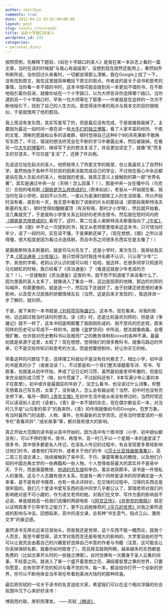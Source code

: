 ```yaml
---
author: shellbye
comments: true
date: 2012-04-21 03:02:00+00:00
layout: post
slug: saints_crossroads
title: 站在十字路口的圣人
wordpress_id: 233
categories:
- personal_diary
---
```


按照惯例，先解释下题目，《站在十字路口的圣人》是我在某一本杂志上看的一篇文章，当时在读的时候就“与我心有戚戚焉”，没想到现在居然还能用上，果然如乔布斯所说，当你回过头来看时，一切都变得那么清晰。我在Google上找了一下，没有找到原文，我在这里就简单概括下原文的观点。作者说的是关于读书和思考的事情，当你看一本不错的书时，这本书很可能会提到另一本更加不错的书，在不断地指引着你前进，就像你站在一个十字路口，以为大师告诉你选择哪个路口，当你遇到另一个十字路口时，早有一位大师等在了那里——作者就是在这样的一次次不断地指引下，找到了自己的人生方向。我觉得该作者的观点与我本文的目的很相似，于是就借用了他的题目。  
  
我上周没有发东西，其实写是写了的，但是最后没有完成，于是就被我毙掉了。主要因为最近一段时间一直在读一些[大牛们的独立博客](http://www.ruanyifeng.com/blog/)，看了人家丰富的经历、干练的文笔、清晰的思路和众多的读者群，顿时觉得自己这种6个9的吊死果断不敢再写东西了，不过，错误的想法终究会在不断的学习中暴露出来，然后被毙掉。在看另一位[大牛的博客](http://mindhacks.cn/)时，继续写下去的想法复活了，并且更加坚定了，就像“死”而复生的甘道夫，不仅仅是“复活”了，还换了件白袍。  
  
先说这位站在起点的圣人，他把我带入了热爱文学的殿堂，也让我喜欢上了自然科学，虽然他由于各种不可抗拒的因素没能完成自己的学业，不过他在我心中永远都是站在我人生起点的圣人，他就我的老爸。我真正意义上接触到的第一部“世界名著”，其实是通过中央一台（天呐！怎么回事？！），那是中央一台在播中乌（乌克兰）合拍的电视剧[《钢铁是怎么样炼成的》](http://movie.douban.com/subject/2246589/)（原来如此），老爸从一开始就在看，我当时在读小学吧，起初不以为然，一直以为是演的钢铁工人的生活琐事，所以开始时没有看，直到有一天，我无意中看到了该剧的片头的那段话（即那段奥斯特洛夫斯基的名言），顿时觉得如醍醐灌顶（有没有哦，那时才小学唉），然后就开始看，没几集就完了，于是就和小学里关系比较好的老师去借书，然后就在短时间内把[《钢铁是怎样炼成的》](http://book.douban.com/subject/2994181/)看完了。这时，第二位圣人奥斯特洛夫斯基指向了[《牛虻》](http://book.douban.com/subject/2354756/)——一本《钢》中不止一次提到的书，我又从老师那里借来这这本书，只可惜当时年少，读了一段时间，实在读不懂，于是果断还掉了。（现在想想，《钢》之所以读得懂，很大程度是因为看过点连续剧，而且中苏之间很多东西实在是太像了！）  
  
紧跟奥斯特洛夫斯基的，就是司马光先生了，还是小学时，某次生日，我哥给我买了本[《资治通鉴（少年版）》](http://book.douban.com/subject/1051662/)，我只觉得当时我连书名都不认识，只认得”少年“二字，其他的字嘛，老妈认识认识的就可以啦！哈哈，就这样，在很多同学只知道司马光砸缸的时候，我已经看了《资治通鉴》了（难道这就是少年老成的方法？！）。一旦接触到《资治通鉴》这类的书，就不愁不知道接下来该看什么了，因为里面的圣人太多了，就像进入了集会一样，这边是屈原的地摊，那边的刘邦的叫喊声，你需要做的，就是选一个，然后往下走就好了。由于封建正统思想的诸多影响，以及受大汉民族的骄傲情绪左右（当然，这是后来才发现的），我选择进一步了解的，就刘邦。  
  
于是，接下来的一本书就是[《刘邦项羽争雄记》](http://book.kongfz.com/5676/140689324/)，这本书，现在看来，对我的影响，远远超过我当时读时的想法。读《资》时，还是比较喜欢刘邦的，但是读《争雄记》就不一样了，这本书彻底啊颠覆了我刚刚形成的、弱不禁风的历史观，原来同样的历史可以写成不一样的书。就像《盗梦空间》中所说，想法就像病毒，会慢慢扩散，也许我对历史教科书以及推而广之的教务体制和xxxx的各种不满，最最初就是来源于这里，太假了！现在想想，觉得我们的很多教科书，就像马路边的传单，它不是交给你知识和思考的方法，而是想要控制你，好让你买它的帐。  
  
带着这样的问题往下走，选择理工科就似乎是没有任何悬念了。相比小学，初中读的书是真的少了（或者没读？），不过那是和一个哥们整天琢磨着写诗、写书、写故事，也就是从初中开始，养成了记日记的习惯，虽然最初是老师布置的，但是后来完全就形成习惯了（唉，如今荒废了，不过起码还有7、8本写满少年心事的本子在那里）。初中或许是最猖狂的年龄了，没怎么看书，也没读过什么诗集，却整天想着自己写东西，太笨了，没有输入，怎么会有输出呢？当然，初中时也没有完全停下来，每月一期的[《青年文摘》](http://www.qnwz.cn/index.html)在初中生活中是从来没有停过的，当然时常还可以读读别人定的《读者》。《青》是一本不错的杂志，现在偶尔都会买一本，对当时几乎是”山沟里的孩子“的我来所，《青》的作用就像如今的Google，包罗万象，有当时最热门的话题、人物、事件，也有最新的文学资讯，还有当时很爱读的一些专栏”青春风铃“、”成长故事“等，都对我有很大的影响。  
  
真正开始大范围的读书是从高中开始的，因为高中有个图书馆（小学、初中貌似都没有），可以不停的借书，借书，再借书，高一时几乎以一个星期一本的速度读了很多书，其中很多都是名人传记，在读名人传记的过程中，有会发现更多曾经影响过他们的书，或者他们写的书，或者关于他们的书（[《莎士比亚戏曲故事集》](http://book.douban.com/subject/1962927/)）。高二高三在语文课上，陆续接触到了易中天、于丹、康震等著名的教授，以及他们介绍的中国古典文学的一些典籍和一些人物，个人觉得收获最大的其实并不是易中天、于丹，而是康震教授，[他讲的苏东坡](http://http://www.amazon.cn/%E5%BA%B7%E9%9C%87%E8%AF%84%E8%AF%B4%E8%8B%8F%E4%B8%9C%E5%9D%A1-%E5%BA%B7%E9%9C%87/dp/product-description/B0012JV7XW)和李白，着实收获颇丰。读书是一件很私人的事情，这与个人志趣有很大关系，但是有一两个同样爱读书的同学确实是一大幸事，是不是有好书推荐，也有一些点评辩论，在交锋的过程中，习得的东西总是很牢固的。我们几个爱读书爱写东西的高中同学几乎都公认了，郭瑞老师对我们的影响绝对是不可小觑的，作为语文老师的她，对我们在文学、写作方面的影响自不必说，单是就她高一给我们选播的两部电影（[《阿甘正传》](http://http://movie.douban.com/subject/1292720/)，[《肖申克的救赎》](http://http://movie.douban.com/subject/1292052/)）就足以证明其善于引导学生之能力了。更不比说她推荐的[《平凡的世界》](http://http://book.douban.com/subject/3523041/)对我之辈所造成的影响与冲击。回想起来，高中的语文课，总有种”书生意气，指点江山，激扬文字“的豪迈感。  
  
虽然读书无用论近来日渐抬头，但是我还是觉得，这个东西不能一概而论，就我个人而言，我至今都觉得，读大学对我而言还是有很大的影响的，大学里自由的空气可以让我完全由着自己的兴趣爱好选择自己中意的作者与书籍（注意，这可能会让你丢掉保研名额，就看你如何取舍了），而且拜互联网所赐，越来越多的东西都是免费的（比如文章开头时的一些独立博客）。此时仿佛有一次置身于圣人云集的闹事，不经意之间，就进入了某一个盛开着思想之花、满结着智慧之果的世界，只要你愿意，总有你学不完的知识与看不完的书，每一本，都会给你打开一个全新的世界，你可以不断地体会当年哥伦布看到美洲大陆时的那种欣喜。  
  
最后把苏轼的一句关于读书的名言送给大家，希望我们可以在这个相对浮躁的社会氛围中沉下心来好好读书：  
  
博观而约取，厚积而薄发。 ——苏轼 [《稼说》](http://www.oldq.com.cn/geren/zhuanti/guwen/201004/119129.html)  

